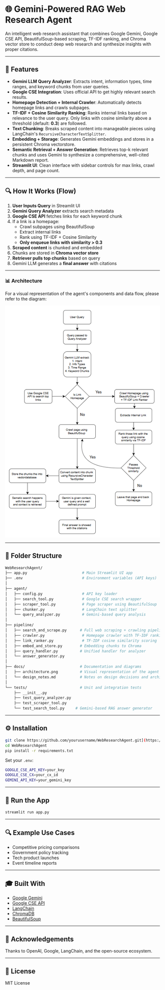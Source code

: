 # 🌐 Gemini-Powered RAG Web Research Agent

An intelligent web research assistant that combines Google Gemini, Google CSE API, BeautifulSoup-based scraping, TF-IDF ranking, and Chroma vector store to conduct deep web research and synthesize insights with proper citations.

---

## 🚀 Features

- **Gemini LLM Query Analyzer**: Extracts intent, information types, time ranges, and keyword chunks from user queries.
- **Google CSE Integration**: Uses official API to get highly relevant search results.
- **Homepage Detection + Internal Crawler**: Automatically detects homepage links and crawls subpages.
- **TF-IDF + Cosine Similarity Ranking**: Ranks internal links based on relevance to the user query. Only links with cosine similarity above a threshold (default: **0.3**) are followed.
- **Text Chunking**: Breaks scraped content into manageable pieces using LangChain's `RecursiveCharacterTextSplitter`.
- **Embedding + Storage**: Generates Gemini embeddings and stores in a persistent Chroma vectorstore.
- **Semantic Retrieval + Answer Generation**: Retrieves top-k relevant chunks and uses Gemini to synthesize a comprehensive, well-cited Markdown report.
- **Streamlit UI**: Clean interface with sidebar controls for max links, crawl depth, and page count.

---

## 🔍 How It Works (Flow)

1. **User Inputs Query** in Streamlit UI
2. **Gemini Query Analyzer** extracts search metadata
3. **Google CSE API** fetches links for each keyword chunk
4. If a link is a homepage:
    - Crawl subpages using BeautifulSoup
    - Extract internal links
    - Rank using TF-IDF + Cosine Similarity
    - **Only enqueue links with similarity > 0.3**
5. **Scraped content** is chunked and embedded
6. Chunks are stored in **Chroma vector store**
7. **Retriever pulls top chunks** based on query
8. Gemini LLM generates a **final answer** with citations
---

### 📊 Architecture

For a visual representation of the agent's components and data flow, please refer to the diagram:

![Architecture Diagram](docs/architecture.png)

---

## 📂 Folder Structure

```bash
WebResearchAgent/
├── app.py                         # Main Streamlit UI app
├── .env                           # Environment variables (API keys)
│
├── agent/
│   ├── config.py                  # API key loader
│   ├── search_tool.py             # Google CSE search wrapper
│   ├── scraper_tool.py            # Page scraper using BeautifulSoup
│   ├── chunker.py                 # LangChain text splitter
│   └── query_analyzer.py          # Gemini-based query analysis
│
├── pipeline/
│   ├── search_and_scrape.py      # Full web scraping + crawling pipeline
│   ├── crawler.py                 # Homepage crawler with TF-IDF ranking
│   ├── link_ranker.py             # TF-IDF cosine similarity scoring
│   ├── embed_and_store.py        # Embedding chunks to Chroma
│   ├── query_handler.py          # Unified handler for analyzer
│   └── answer_generator.py  
│
├── docs/                         # Documentation and diagrams
│   ├── architecture.png          # Visual representation of the agent's architecture
│   └── design_notes.md           # Notes on design decisions and architecture
│
└── tests/                        # Unit and integration tests
    ├── __init__.py
    ├── test_query_analyzer.py
    ├── test_scraper_tool.py
    └── test_search_tool.py     # Gemini-based RAG answer generator
```

---

## ⚙️ Installation

```bash
git clone https://github.com/yourusername/WebResearchAgent.git](https://github.com/Shiv1909/WebScraping-Agent.git
cd WebResearchAgent
pip install -r requirements.txt
```

Set your `.env`:
```bash
GOOGLE_CSE_API_KEY=your_key
GOOGLE_CSE_CX=your_cx_id
GEMINI_API_KEY=your_gemini_key
```

---

## 🚪 Run the App

```bash
streamlit run app.py
```

---

## 🔍 Example Use Cases
- Competitive pricing comparisons
- Government policy tracking
- Tech product launches
- Event timeline reports

---

## 🎓 Built With
- [Google Gemini](https://ai.google.dev/)
- [Google CSE API](https://programmablesearchengine.google.com/)
- [LangChain](https://www.langchain.com/)
- [ChromaDB](https://www.trychroma.com/)
- [BeautifulSoup](https://www.crummy.com/software/BeautifulSoup/)

---

## 🙏 Acknowledgements
Thanks to OpenAI, Google, LangChain, and the open-source ecosystem.

---

## 🚩 License
MIT License

